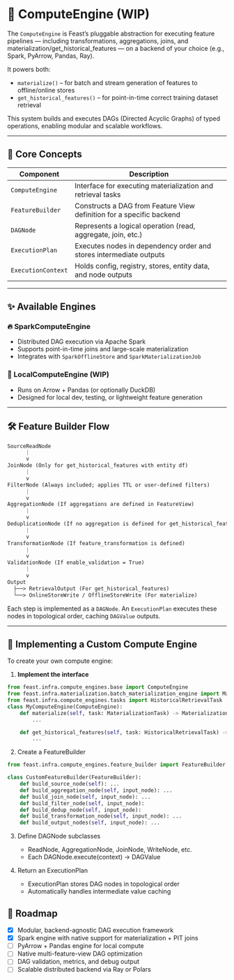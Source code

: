 # 🧠 ComputeEngine (WIP)

The `ComputeEngine` is Feast’s pluggable abstraction for executing feature pipelines — including transformations, aggregations, joins, and materialization/get_historical_features — on a backend of your choice (e.g., Spark, PyArrow, Pandas, Ray).

It powers both:

- `materialize()` – for batch and stream generation of features to offline/online stores
- `get_historical_features()` – for point-in-time correct training dataset retrieval

This system builds and executes DAGs (Directed Acyclic Graphs) of typed operations, enabling modular and scalable workflows.

---

## 🧠 Core Concepts

| Component          | Description                                                          |
|--------------------|----------------------------------------------------------------------|
| `ComputeEngine`    | Interface for executing materialization and retrieval tasks          |
| `FeatureBuilder`   | Constructs a DAG from Feature View definition for a specific backend |
| `DAGNode`          | Represents a logical operation (read, aggregate, join, etc.)         |
| `ExecutionPlan`    | Executes nodes in dependency order and stores intermediate outputs   |
| `ExecutionContext` | Holds config, registry, stores, entity data, and node outputs        |

---

## ✨ Available Engines

### 🔥 SparkComputeEngine

- Distributed DAG execution via Apache Spark
- Supports point-in-time joins and large-scale materialization
- Integrates with `SparkOfflineStore` and `SparkMaterializationJob`

### 🧪 LocalComputeEngine (WIP)

- Runs on Arrow + Pandas (or optionally DuckDB)
- Designed for local dev, testing, or lightweight feature generation

---

## 🛠️ Feature Builder Flow 
```markdown
SourceReadNode
      |
      v
JoinNode (Only for get_historical_features with entity df)
      |
      v
FilterNode (Always included; applies TTL or user-defined filters)
      |
      v
AggregationNode (If aggregations are defined in FeatureView)
      |
      v
DeduplicationNode (If no aggregation is defined for get_historical_features) 
      |
      v
TransformationNode (If feature_transformation is defined)
      |
      v
ValidationNode (If enable_validation = True)
      |
      v
Output
  ├──> RetrievalOutput (For get_historical_features)
  └──> OnlineStoreWrite / OfflineStoreWrite (For materialize)
```

Each step is implemented as a `DAGNode`. An `ExecutionPlan` executes these nodes in topological order, caching `DAGValue` outputs.

---

## 🧩 Implementing a Custom Compute Engine

To create your own compute engine:

1. **Implement the interface**

```python
from feast.infra.compute_engines.base import ComputeEngine
from feast.infra.materialization.batch_materialization_engine import MaterializationTask, MaterializationJob
from feast.infra.compute_engines.tasks import HistoricalRetrievalTask
class MyComputeEngine(ComputeEngine):
    def materialize(self, task: MaterializationTask) -> MaterializationJob:
        ...

    def get_historical_features(self, task: HistoricalRetrievalTask) -> RetrievalJob:
        ...
```

2. Create a FeatureBuilder
```python
from feast.infra.compute_engines.feature_builder import FeatureBuilder

class CustomFeatureBuilder(FeatureBuilder):
    def build_source_node(self): ...
    def build_aggregation_node(self, input_node): ...
    def build_join_node(self, input_node): ...
    def build_filter_node(self, input_node):
    def build_dedup_node(self, input_node):
    def build_transformation_node(self, input_node): ...
    def build_output_nodes(self, input_node): ...
```

3. Define DAGNode subclasses
    * ReadNode, AggregationNode, JoinNode, WriteNode, etc.
    * Each DAGNode.execute(context) -> DAGValue

4. Return an ExecutionPlan
   * ExecutionPlan stores DAG nodes in topological order
   * Automatically handles intermediate value caching 

## 🚧 Roadmap
- [x] Modular, backend-agnostic DAG execution framework
- [x] Spark engine with native support for materialization + PIT joins
- [ ] PyArrow + Pandas engine for local compute
- [ ] Native multi-feature-view DAG optimization
- [ ] DAG validation, metrics, and debug output
- [ ] Scalable distributed backend via Ray or Polars
